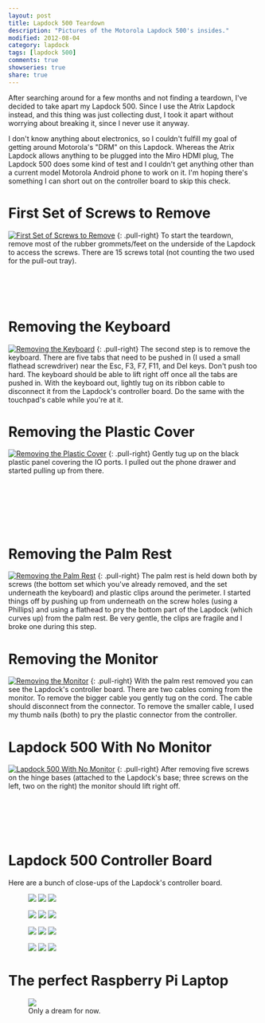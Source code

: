 ```yaml
---
layout: post
title: Lapdock 500 Teardown
description: "Pictures of the Motorola Lapdock 500's insides."
modified: 2012-08-04
category: lapdock
tags: [lapdock 500]
comments: true
showseries: true
share: true
---
```


After searching around for a few months and not finding a teardown, I've decided to take apart my Lapdock 500. Since I
use the Atrix Lapdock instead, and this thing was just collecting dust, I took it apart without worrying about breaking
it, since I never use it anyway.

I don't know anything about electronics, so I couldn't fulfill my goal of getting around Motorola's "DRM" on this
Lapdock. Whereas the Atrix Lapdock allows anything to be plugged into the Miro HDMI plug, The Lapdock 500 does some
kind of test and I couldn't get anything other than a current model Motorola Android phone to work on it. I'm hoping
there's something I can short out on the controller board to skip this check.

# First Set of Screws to Remove

[![First Set of Screws to Remove](http://i.imgur.com/on1EGm.jpg)](http://imgur.com/on1EG)
{: .pull-right}
To start the teardown, remove most of the rubber grommets/feet on the underside of the Lapdock to access the screws.
There are 15 screws total (not counting the two used for the pull-out tray).<br/><br/><br/><br/><br/>

# Removing the Keyboard

[![Removing the Keyboard](http://i.imgur.com/4zK6Vm.jpg)](http://imgur.com/4zK6V)
{: .pull-right}
The second step is to remove the keyboard. There are five tabs that need to be pushed in (I used a small flathead
screwdriver) near the Esc, F3, F7, F11, and Del keys. Don't push too hard. The keyboard should be able to lift right
off once all the tabs are pushed in. With the keyboard out, lightly tug on its ribbon cable to disconnect it from the
Lapdock's controller board. Do the same with the touchpad's cable while you're at it.

# Removing the Plastic Cover

[![Removing the Plastic Cover](http://i.imgur.com/nH3Vwm.jpg)](http://imgur.com/nH3Vw)
{: .pull-right}
Gently tug up on the black plastic panel covering the IO ports. I pulled out the phone drawer and started pulling up
from there.<br/><br/><br/><br/><br/><br/><br/>

# Removing the Palm Rest

[![Removing the Palm Rest](http://i.imgur.com/qVXHCm.jpg)](http://imgur.com/qVXHC)
{: .pull-right}
The palm rest is held down both by screws (the bottom set which you've already removed, and the set underneath the
keyboard) and plastic clips around the perimeter. I started things off by pushing up from underneath on the screw holes
(using a Phillips) and using a flathead to pry the bottom part of the Lapdock (which curves up) from the palm rest. Be
very gentle, the clips are fragile and I broke one during this step.

# Removing the Monitor

[![Removing the Monitor](http://i.imgur.com/VxcB7m.jpg)](http://imgur.com/VxcB7)
{: .pull-right}
With the palm rest removed you can see the Lapdock's controller board. There are two cables coming from the monitor. To
remove the bigger cable you gently tug on the cord. The cable should disconnect from the connector. To remove the
smaller cable, I used my thumb nails (both) to pry the plastic connector from the controller.

# Lapdock 500 With No Monitor

[![Lapdock 500 With No Monitor](http://i.imgur.com/bcGIkm.jpg)](http://imgur.com/bcGIk)
{: .pull-right}
After removing five screws on the hinge bases (attached to the Lapdock's base; three screws on the left, two on the
right) the monitor should lift right off.<br/><br/><br/><br/><br/><br/>

# Lapdock 500 Controller Board

Here are a bunch of close-ups of the Lapdock's controller board.

<figure class="third">
    <a href="http://imgur.com/GnLRF"><img src="http://i.imgur.com/GnLRFm.jpg"></a>
    <a href="http://imgur.com/UOARn"><img src="http://i.imgur.com/UOARnm.jpg"></a>
    <a href="http://imgur.com/9AxyU"><img src="http://i.imgur.com/9AxyUm.jpg"></a>
    <figcaption></figcaption>
</figure>
<figure class="third">
    <a href="http://imgur.com/knTzK"><img src="http://i.imgur.com/knTzKm.jpg"></a>
    <a href="http://imgur.com/mx9AW"><img src="http://i.imgur.com/mx9AWm.jpg"></a>
    <a href="http://imgur.com/S6zx9"><img src="http://i.imgur.com/S6zx9m.jpg"></a>
    <figcaption></figcaption>
</figure>
<figure class="third">
    <a href="http://imgur.com/2PbFf"><img src="http://i.imgur.com/2PbFfm.jpg"></a>
    <a href="http://imgur.com/WNuEX"><img src="http://i.imgur.com/WNuEXm.jpg"></a>
    <a href="http://imgur.com/HD108"><img src="http://i.imgur.com/HD108m.jpg"></a>
    <figcaption></figcaption>
</figure>
<figure class="third">
    <a href="http://imgur.com/R5mq1"><img src="http://i.imgur.com/R5mq1m.jpg"></a>
    <a href="http://imgur.com/pphBk"><img src="http://i.imgur.com/pphBkm.jpg"></a>
    <a href="http://imgur.com/uW0oK"><img src="http://i.imgur.com/uW0oKm.jpg"></a>
    <figcaption></figcaption>
</figure>

# The perfect Raspberry Pi Laptop

<figure>
    <a href="http://imgur.com/n3Yv0"><img src="http://i.imgur.com/n3Yv0l.jpg"></a>
    <figcaption>Only a dream for now.</figcaption>
</figure>

